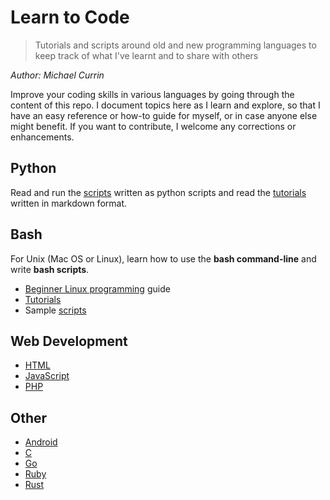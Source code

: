 # Learn to Code
> Tutorials and scripts around old and new programming languages to keep track of what I've learnt and to share with others

_Author: Michael Currin_

Improve your coding skills in various languages by going through the content of this repo. I document topics here as I learn and explore, so that I have an easy reference or how-to guide for myself, or in case anyone else might benefit. If you want to contribute, I welcome any corrections or enhancements.


## Python

Read and run the [scripts](Python/scripts/) written as python scripts and read the [tutorials](Python/tutorials/) written in markdown format.


## Bash

For Unix (Mac OS or Linux), learn how to use the **bash command-line** and write **bash scripts**.

- [Beginner Linux programming](Bash/beginner_linux_programming) guide
- [Tutorials](Bash/tutorials)
- Sample [scripts](Bash/bash_scripting/)


## Web Development

* [HTML](HTML)
* [JavaScript](JavaScript)
* [PHP](PHP)


## Other

* [Android](Android)
* [C](C)
* [Go](Go)
* [Ruby](Ruby)
* [Rust](Rust)

